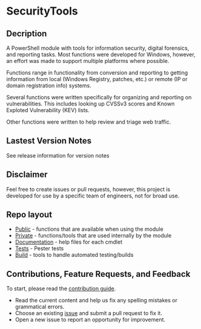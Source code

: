# SecurityTools

## Decription

A PowerShell module with tools for information security, digital forensics, and
reporting tasks. Most functions were developed for Windows, however, an effort
was made to support multiple platforms where possible.

Functions range in functionality from conversion and reporting to getting
information from local (Windows Registry, patches, etc.) or remote (IP or domain
registration info) systems.

Several functions were written specifically for organizing and reporting on
vulnerabilities. This includes looking up CVSSv3 scores and Known Exploted
Vulnerability (KEV) lists.

Other functions were written to help review and triage web traffic.

## Lastest Version Notes

See release information for version notes

## Disclaimer

Feel free to create issues or pull requests, however, this project is developed
for use by a specific team of engineers, not for broad use.

## Repo layout

* [Public](./Public) -  functions that are available when using the module
* [Private](./Private) - functions/tools that are used internally by the module
* [Documentation](./Documentation) - help files for each cmdlet
* [Tests](./Tests) - Pester tests
* [Build](./Build) - tools to handle automated testing/builds

## Contributions, Feature Requests, and Feedback

To start, please read the [contribution guide](CONTRIBUTING.md).

* Read the current content and help us fix any spelling mistakes or grammatical errors.
* Choose an existing [issue](https://github.com/PS-MCS/MCS/issues) and submit a pull request to fix it.
* Open a new issue to report an opportunity for improvement.
